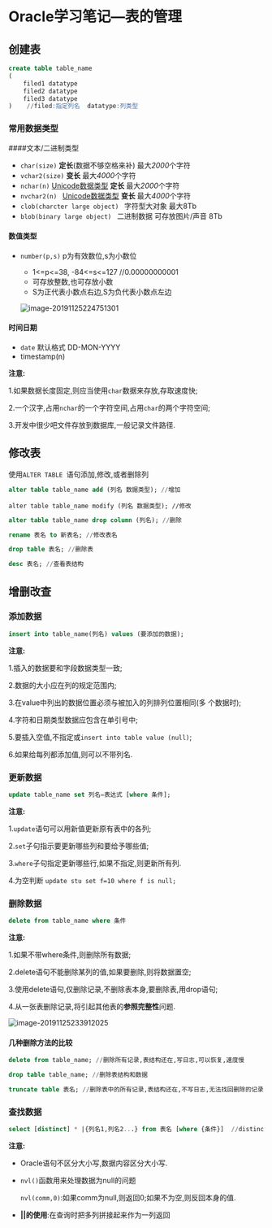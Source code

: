 # Oracle学习笔记—表的管理

## 创建表

```sql
create table table_name
( 
    filed1 datatype
    filed2 datatype
    filed3 datatype
)    //filed:指定列名  datatype:列类型
```

### 常用数据类型

####文本/二进制类型

* ``char(size)``  **定长**(数据不够空格来补)  最大*2000*个字符
* ``vchar2(size)`` **变长** 最大*4000*个字符
* ``nchar(n)``   <u>Unicode数据类型</u> **定长**  最大*2000*个字符
* ``nvchar2(n) `` <u>Unicode数据类型</u> **变长** 最大*4000*个字符
* ``clob(charcter large object) ``  字符型大对象 最大8Tb
* ``blob(binary large object) ``  二进制数据 可存放图片/声音 8Tb

#### 数值类型

* ``number(p,s)``   p为有效数位,s为小数位  

  * 1<=p<=38, -84<=s<=127   //0.00000000001
  * 可存放整数,也可存放小数
  * S为正代表小数点右边,S为负代表小数点左边

  ![image-20191125224751301](C:\Users\TSS-Wsh\AppData\Roaming\Typora\typora-user-images\image-20191125224751301.png)

#### 时间日期

* ``date``  默认格式 DD-MON-YYYY
* timestamp(n)



**注意:**

1.如果数据长度固定,则应当使用``char``数据来存放,存取速度快;

2.一个汉字,占用``nchar``的一个字符空间,占用``char``的两个字符空间;

3.开发中很少吧文件存放到数据库,一般记录文件路径.

 

## 修改表

使用``ALTER TABLE ``语句添加,修改,或者删除列

```sql
alter table table_name add (列名 数据类型); //增加
```

```slq
alter table table_name modify (列名 数据类型); //修改
```

```sql
alter table table_name drop column (列名); //删除
```

```sql
rename 表名 to 新表名; //修改表名
```

```sql
drop table 表名; //删除表
```

```sql
desc 表名; //查看表结构
```

## 增删改查

### 添加数据

```sql
insert into table_name(列名) values (要添加的数据);
```

**注意:**

1.插入的数据要和字段数据类型一致;

2.数据的大小应在列的规定范围内;

3.在value中列出的数据位置必须与被加入的列排列位置相同(多               个数据时);

4.字符和日期类型数据应包含在单引号中;

5.要插入空值,不指定或``insert into table value (null)``;

6.如果给每列都添加值,则可以不带列名.



### 更新数据

```sql
update table_name set 列名=表达式 [where 条件];
```

**注意:**

1.``update``语句可以用新值更新原有表中的各列;

2.``set``子句指示要更新哪些列和要给予哪些值;

3.``where``子句指定更新哪些行,如果不指定,则更新所有列.

4.为空判断 ``update stu set f=10 where f is null;``

### 删除数据

```sql
delete from table_name where 条件
```

**注意:**

1.如果不带where条件,则删除所有数据;

2.delete语句不能删除某列的值,如果要删除,则将数据置空;

3.使用delete语句,仅删除记录,不删除表本身,要删除表,用drop语句;

4.从一张表删除记录,将引起其他表的**参照完整性**问题.

![image-20191125233912025](C:\Users\TSS-Wsh\AppData\Roaming\Typora\typora-user-images\image-20191125233912025.png)

#### 几种删除方法的比较

```sql
delete from table_name; //删除所有记录,表结构还在,写日志,可以恢复,速度慢
```

```sql
drop table table_name; //删除表结构和数据
```

```sql
truncate table 表名; //删除表中的所有记录,表结构还在,不写日志,无法找回删除的记录,速度快
```



### 查找数据

```sql
select [distinct] * |{列名1,列名2...} from 表名 [where {条件}]  //distinct过滤重复数据
```

**注意:**

* Oracle语句不区分大小写,数据内容区分大小写.

* ``nvl()``函数用来处理数据为null的问题

  ``nvl(comm,0)``:如果comm为null,则返回0;如果不为空,则反回本身的值.

* **||的使用**:在查询时把多列拼接起来作为一列返回

